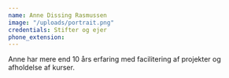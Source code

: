 ```yaml
---
name: Anne Dissing Rasmussen
image: "/uploads/portrait.png"
credentials: Stifter og ejer
phone_extension:
---
```


Anne har mere end 10 års erfaring med facilitering af projekter og afholdelse af kurser.
